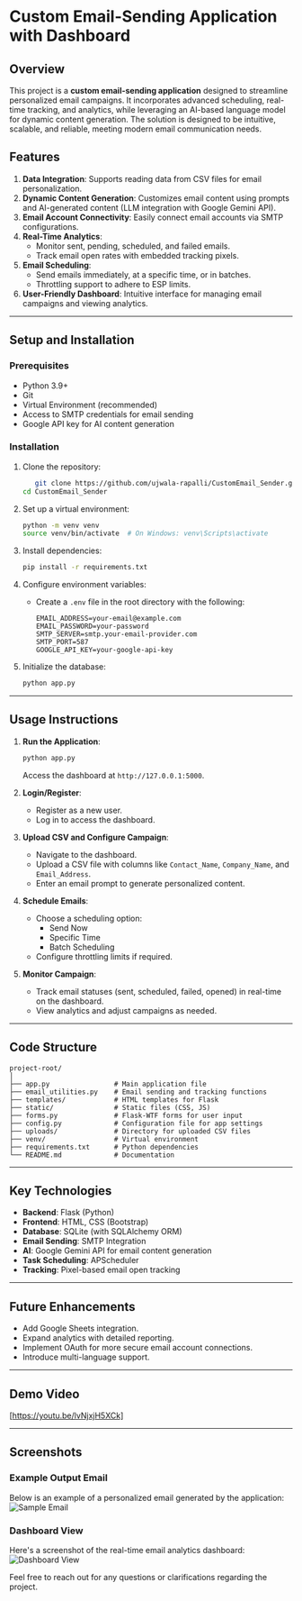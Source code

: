 # Custom Email-Sending Application with Dashboard

## Overview
This project is a **custom email-sending application** designed to streamline personalized email campaigns. It incorporates advanced scheduling, real-time tracking, and analytics, while leveraging an AI-based language model for dynamic content generation. The solution is designed to be intuitive, scalable, and reliable, meeting modern email communication needs.

## Features
1. **Data Integration**: Supports reading data from CSV files for email personalization.
2. **Dynamic Content Generation**: Customizes email content using prompts and AI-generated content (LLM integration with Google Gemini API).
3. **Email Account Connectivity**: Easily connect email accounts via SMTP configurations.
4. **Real-Time Analytics**:
   - Monitor sent, pending, scheduled, and failed emails.
   - Track email open rates with embedded tracking pixels.
5. **Email Scheduling**:
   - Send emails immediately, at a specific time, or in batches.
   - Throttling support to adhere to ESP limits.
6. **User-Friendly Dashboard**: Intuitive interface for managing email campaigns and viewing analytics.

---

## Setup and Installation

### Prerequisites
- Python 3.9+
- Git
- Virtual Environment (recommended)
- Access to SMTP credentials for email sending
- Google API key for AI content generation

### Installation
1. Clone the repository:
   ```bash
      git clone https://github.com/ujwala-rapalli/CustomEmail_Sender.git
   cd CustomEmail_Sender

   ```

2. Set up a virtual environment:
   ```bash
   python -m venv venv
   source venv/bin/activate  # On Windows: venv\Scripts\activate
   ```

3. Install dependencies:
   ```bash
   pip install -r requirements.txt
   ```

4. Configure environment variables:
   - Create a `.env` file in the root directory with the following:
     ```
     EMAIL_ADDRESS=your-email@example.com
     EMAIL_PASSWORD=your-password
     SMTP_SERVER=smtp.your-email-provider.com
     SMTP_PORT=587
     GOOGLE_API_KEY=your-google-api-key
     ```

5. Initialize the database:
   ```bash
   python app.py
   ```

---

## Usage Instructions

1. **Run the Application**:
   ```bash
   python app.py
   ```
   Access the dashboard at `http://127.0.0.1:5000`.

2. **Login/Register**:
   - Register as a new user.
   - Log in to access the dashboard.

3. **Upload CSV and Configure Campaign**:
   - Navigate to the dashboard.
   - Upload a CSV file with columns like `Contact_Name`, `Company_Name`, and `Email_Address`.
   - Enter an email prompt to generate personalized content.

4. **Schedule Emails**:
   - Choose a scheduling option:
     - Send Now
     - Specific Time
     - Batch Scheduling
   - Configure throttling limits if required.

5. **Monitor Campaign**:
   - Track email statuses (sent, scheduled, failed, opened) in real-time on the dashboard.
   - View analytics and adjust campaigns as needed.

---

## Code Structure
```
project-root/
│
├── app.py                # Main application file
├── email_utilities.py    # Email sending and tracking functions
├── templates/            # HTML templates for Flask
├── static/               # Static files (CSS, JS)
├── forms.py              # Flask-WTF forms for user input
├── config.py             # Configuration file for app settings
├── uploads/              # Directory for uploaded CSV files
├── venv/                 # Virtual environment
├── requirements.txt      # Python dependencies
└── README.md             # Documentation
```

---

## Key Technologies
- **Backend**: Flask (Python)
- **Frontend**: HTML, CSS (Bootstrap)
- **Database**: SQLite (with SQLAlchemy ORM)
- **Email Sending**: SMTP Integration
- **AI**: Google Gemini API for email content generation
- **Task Scheduling**: APScheduler
- **Tracking**: Pixel-based email open tracking

---

## Future Enhancements
- Add Google Sheets integration.
- Expand analytics with detailed reporting.
- Implement OAuth for more secure email account connections.
- Introduce multi-language support.

---

## Demo Video
[https://youtu.be/lvNjxjH5XCk]

---


## Screenshots

### Example Output Email
Below is an example of a personalized email generated by the application:
![Sample Email](assets/images/email_output.png)

### Dashboard View
Here's a screenshot of the real-time email analytics dashboard:
![Dashboard View](assets/images/dashboard_output.png)



Feel free to reach out for any questions or clarifications regarding the project.
